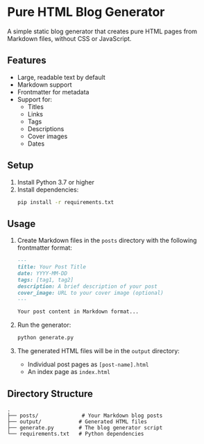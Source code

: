 # Pure HTML Blog Generator

A simple static blog generator that creates pure HTML pages from Markdown files, without CSS or JavaScript.

## Features

- Large, readable text by default
- Markdown support
- Frontmatter for metadata
- Support for:
  - Titles
  - Links
  - Tags
  - Descriptions
  - Cover images
  - Dates

## Setup

1. Install Python 3.7 or higher
2. Install dependencies:
   ```bash
   pip install -r requirements.txt
   ```

## Usage

1. Create Markdown files in the `posts` directory with the following frontmatter format:
   ```markdown
   ---
   title: Your Post Title
   date: YYYY-MM-DD
   tags: [tag1, tag2]
   description: A brief description of your post
   cover_image: URL to your cover image (optional)
   ---

   Your post content in Markdown format...
   ```

2. Run the generator:
   ```bash
   python generate.py
   ```

3. The generated HTML files will be in the `output` directory:
   - Individual post pages as `[post-name].html`
   - An index page as `index.html`

## Directory Structure

```
.
├── posts/              # Your Markdown blog posts
├── output/            # Generated HTML files
├── generate.py        # The blog generator script
└── requirements.txt   # Python dependencies
``` 